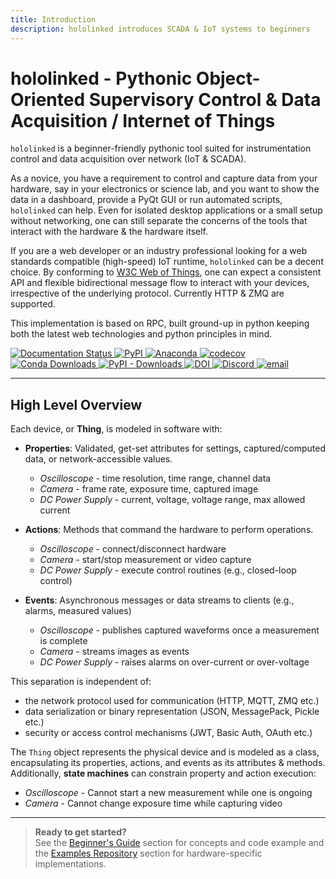 ```yaml
---
title: Introduction
description: hololinked introduces SCADA & IoT systems to beginners
---
```


# hololinked - Pythonic Object-Oriented Supervisory Control & Data Acquisition / Internet of Things

`hololinked` is a beginner-friendly pythonic tool suited for instrumentation control and data acquisition over network (IoT & SCADA).

As a novice, you have a requirement to control and capture data from your hardware, say in your electronics or science lab, and you want to show the data in a dashboard, provide a PyQt GUI or run automated scripts, `hololinked` can help. Even for isolated desktop applications or a small setup without networking, one can still separate the concerns of the tools that interact with the hardware & the hardware itself.

If you are a web developer or an industry professional looking for a web standards compatible (high-speed) IoT runtime, `hololinked` can be a decent choice. By conforming to [W3C Web of Things](https://www.w3.org/WoT/), one can expect a consistent API and flexible bidirectional message flow to interact with your devices, irrespective of the underlying protocol. Currently HTTP & ZMQ are supported.

This implementation is based on RPC, built ground-up in python keeping both the latest web technologies and python principles in mind.

<div align="left">

<a href="https://github.com/hololinked-dev/docs">
    <img src="https://img.shields.io/github/actions/workflow/status/hololinked-dev/docs/ci.yaml?label=Build%20And%20Publish%20Docs" alt="Documentation Status">
</a>
<a href="https://pypi.org/project/hololinked/">
    <img src="https://img.shields.io/pypi/v/hololinked?label=pypi%20package" alt="PyPI">
</a>
<a href="https://anaconda.org/conda-forge/hololinked">
    <img src="https://anaconda.org/conda-forge/hololinked/badges/version.svg" alt="Anaconda">
</a>
<a href="https://codecov.io/github/hololinked-dev/hololinked">
    <img src="https://codecov.io/github/hololinked-dev/hololinked/graph/badge.svg?token=5DI4XJ2KX9" alt="codecov">
</a>
<a href="https://anaconda.org/conda-forge/hololinked">
    <img src="https://img.shields.io/conda/d/conda-forge/hololinked" alt="Conda Downloads">
</a>
<a href="https://pypistats.org/packages/hololinked">
    <img src="https://img.shields.io/pypi/dm/hololinked?label=pypi%20downloads" alt="PyPI - Downloads">
</a>
<a href="https://doi.org/10.5281/zenodo.12802841">
    <img src="https://zenodo.org/badge/DOI/10.5281/zenodo.15155942.svg" alt="DOI">
</a>
<a href="https://discord.com/invite/kEz87zqQXh">
    <img src="https://img.shields.io/discord/1265289049783140464?label=Discord%20Members&amp;logo=discord" alt="Discord">
</a>
<a href="mailto:info@hololinked.dev">
    <img src="https://img.shields.io/badge/email-brown" alt="email">
</a>

</div>

---

## High Level Overview

Each device, or **Thing**, is modeled in software with:

- **Properties**: Validated, get-set attributes for settings, captured/computed data, or network-accessible values.

    - _Oscilloscope_ - time resolution, time range, channel data
    - _Camera_ - frame rate, exposure time, captured image
    - _DC Power Supply_ - current, voltage, voltage range, max allowed current

- **Actions**: Methods that command the hardware to perform operations.

    - _Oscilloscope_ - connect/disconnect hardware
    - _Camera_ - start/stop measurement or video capture
    - _DC Power Supply_ - execute control routines (e.g., closed-loop control)

- **Events**: Asynchronous messages or data streams to clients (e.g., alarms, measured values)

    - _Oscilloscope_ - publishes captured waveforms once a measurement is complete
    - _Camera_ - streams images as events
    - _DC Power Supply_ - raises alarms on over-current or over-voltage

This separation is independent of:

- the network protocol used for communication (HTTP, MQTT, ZMQ etc.)
- data serialization or binary representation (JSON, MessagePack, Pickle etc.)
- security or access control mechanisms (JWT, Basic Auth, OAuth etc.)

The `Thing` object represents the physical device and is modeled as a class, encapsulating its properties, actions, and events as its attributes & methods. Additionally, **state machines** can constrain property and action execution:

- _Oscilloscope_ - Cannot start a new measurement while one is ongoing
- _Camera_ - Cannot change exposure time while capturing video

---

> **Ready to get started?**  
> See the [Beginner's Guide](#beginner-guide/articles/servers.md) section for concepts and code example and the [Examples Repository](https://github.com/hololinked-dev/examples) section for hardware-specific implementations.
